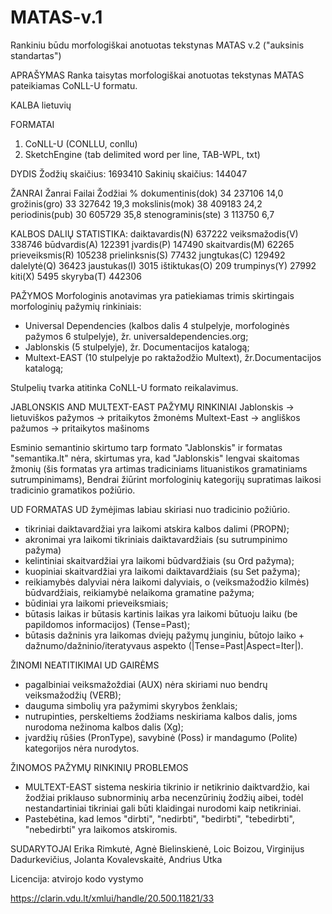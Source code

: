 # MATAS-v.1
Rankiniu būdu morfologiškai anotuotas tekstynas MATAS v.2 ("auksinis standartas")

APRAŠYMAS
Ranka taisytas morfologiškai anotuotas tekstynas MATAS pateikiamas CoNLL-U formatu.

KALBA
lietuvių

FORMATAI
1. CoNLL-U (CONLLU, conllu)
2. SketchEngine (tab delimited word per line, TAB-WPL, txt)

DYDIS
Žodžių skaičius:	1693410
Sakinių skaičius:	144047

ŽANRAI
Žanrai	Failai	Žodžiai	%
dokumentinis(dok)	34	237106	14,0
grožinis(gro)	33	327642	19,3
mokslinis(mok)	38	409183	24,2
periodinis(pub)	30	605729	35,8
stenograminis(ste)	3	113750	6,7

KALBOS DALIŲ STATISTIKA:
daiktavardis(N)	637222
veiksmažodis(V)	338746
būdvardis(A)	122391
įvardis(P)	147490
skaitvardis(M)	62265
prieveiksmis(R)	105238
prielinksnis(S)	77432
jungtukas(C)	129492
dalelytė(Q)	36423
jaustukas(I)	3015
ištiktukas(O)	209
trumpinys(Y)	27992
kiti(X)	5495
skyryba(T)	442306

PAŽYMOS
Morfologinis anotavimas yra patiekiamas trimis skirtingais morfologinių pažymių rinkiniais:
- Universal Dependencies (kalbos dalis 4 stulpelyje, morfologinės pažymos 6 stulpelyje), žr. universaldependencies.org;
- Jablonskis (5 stulpelyje), žr. Documentacijos katalogą;
- Multext-EAST (10 stulpelyje po raktažodžio Multext), žr.Documentacijos katalogą;

Stulpelių tvarka atitinka CoNLL-U formato reikalavimus.

JABLONSKIS AND MULTEXT-EAST PAŽYMŲ RINKINIAI
Jablonskis -> lietuviškos pažymos -> pritaikytos žmonėms
Multext-East -> angliškos pažumos -> pritaikytos mašinoms

Esminio semantinio skirtumo tarp formato "Jablonskis" ir formatas "semantika.lt" nėra, skirtumas yra, kad "Jablonskis" lengvai skaitomas žmonių (šis formatas yra artimas tradiciniams lituanistikos gramatiniams sutrumpinimams), Bendrai žiūrint morfologinių kategorijų supratimas laikosi tradicinio gramatikos požiūrio.

UD FORMATAS
UD žymėjimas labiau skiriasi nuo tradicinio požiūrio.
- tikriniai daiktavardžiai yra laikomi atskira kalbos dalimi (PROPN);
- akronimai yra laikomi tikriniais daiktavardžiais (su sutrumpinimo pažyma)
- kelintiniai skaitvardžiai yra laikomi būdvardžiais (su Ord pažyma);
- kuopiniai skaitvardžiai yra laikomi daiktavardžiais (su Set pažyma);
- reikiamybės dalyviai nėra laikomi dalyviais, o (veiksmažodžio kilmės) būdvardžiais, reikiamybė nelaikoma gramatine pažyma;
- būdiniai yra laikomi prieveiksmiais;
- būtasis laikas ir būtasis kartinis laikas yra laikomi būtuoju laiku (be papildomos informacijos) (Tense=Past);
- būtasis dažninis yra laikomas dviejų pažymų junginiu, būtojo laiko + dažnumo/dažninio/iteratyvaus aspekto (|Tense=Past|Aspect=Iter|).

ŽINOMI NEATITIKIMAI UD GAIRĖMS
- pagalbiniai veiksmažoždiai (AUX) nėra skiriami nuo bendrų veiksmažodžių (VERB);
- dauguma simbolių yra pažymimi skyrybos ženklais;
- nutrupinties, perskeltiems žodžiams neskiriama kalbos dalis, joms nurodoma nežinoma kalbos dalis (Xg);
- įvardžių rūšies (PronType), savybinė (Poss) ir mandagumo (Polite) kategorijos nėra nurodytos.

ŽINOMOS PAŽYMŲ RINKINIŲ PROBLEMOS
- MULTEXT-EAST sistema neskiria tikrinio ir netikrinio daiktvardžio, kai žodžiai priklauso subnorminių arba necenzūrinių žodžių aibei, todėl nestandartiniai tikriniai gali būti klaidingai nurodomi kaip netikriniai.
- Pastebėtina, kad lemos "dirbti", "nedirbti", "bedirbti", "tebedirbti", "nebedirbti" yra laikomos atskiromis.

SUDARYTOJAI
Erika Rimkutė, Agnė Bielinskienė, Loic Boizou, Virginijus Dadurkevičius, Jolanta Kovalevskaitė, Andrius Utka

Licencija: atvirojo kodo vystymo

https://clarin.vdu.lt/xmlui/handle/20.500.11821/33
